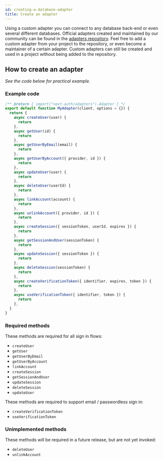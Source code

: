 ```yaml
---
id: creating-a-database-adapter
title: Create an adapter
---
```


Using a custom adapter you can connect to any database back-end or even several different databases. Official adapters created and maintained by our community can be found in the [adapters repository](https://github.com/nextauthjs/adapters). Feel free to add a custom adapter from your project to the repository, or even become a maintainer of a certain adapter. Custom adapters can still be created and used in a project without being added to the repository.

## How to create an adapter

_See the code below for practical example._

### Example code

```ts
/** @return { import("next-auth/adapters").Adapter } */
export default function MyAdapter(client, options = {}) {
  return {
    async createUser(user) {
      return
    },
    async getUser(id) {
      return
    },
    async getUserByEmail(email) {
      return
    },
    async getUserByAccount({ provider, id }) {
      return
    },
    async updateUser(user) {
      return
    },
    async deleteUser(userId) {
      return
    },
    async linkAccount(account) {
      return
    },
    async unlinkAccount({ provider, id }) {
      return
    },
    async createSession({ sessionToken, userId, expires }) {
      return
    },
    async getSessionAndUser(sessionToken) {
      return
    },
    async updateSession({ sessionToken }) {
      return
    },
    async deleteSession(sessionToken) {
      return
    },
    async createVerificationToken({ identifier, expires, token }) {
      return
    },
    async useVerificationToken({ identifier, token }) {
      return
    },
  }
}
```

### Required methods

These methods are required for all sign in flows:

- `createUser`
- `getUser`
- `getUserByEmail`
- `getUserByAccount`
- `linkAccount`
- `createSession`
- `getSessionAndUser`
- `updateSession`
- `deleteSession`
- `updateUser`

These methods are required to support email / passwordless sign in:

- `createVerificationToken`
- `useVerificationToken`

### Unimplemented methods

These methods will be required in a future release, but are not yet invoked:

- `deleteUser`
- `unlinkAccount`
